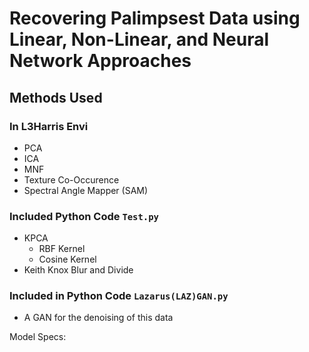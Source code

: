 # Recovering Palimpsest Data using Linear, Non-Linear, and Neural Network Approaches


## Methods Used

### In L3Harris Envi
- PCA
- ICA 
- MNF
- Texture Co-Occurence
- Spectral Angle Mapper (SAM)

### Included Python Code ```Test.py```
- KPCA
  - RBF Kernel
  - Cosine Kernel 
- Keith Knox Blur and Divide

### Included in Python Code ```Lazarus(LAZ)GAN.py```
- A GAN for the denoising of this data 

Model Specs: 

